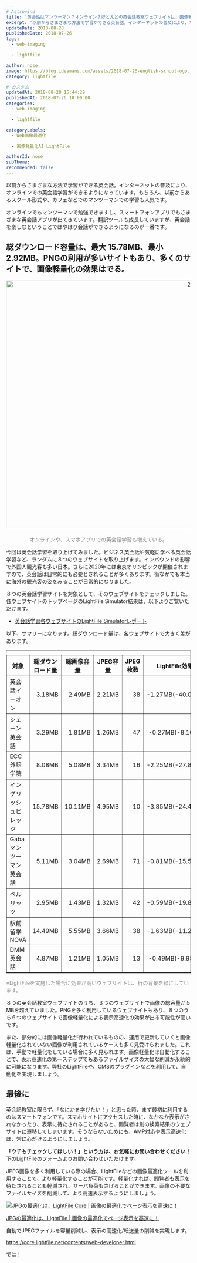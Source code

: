 ```yaml
---
# Astrowind
title: '英会話はマンツーマン？オンライン？ほとんどの英会話教室ウェブサイトは、画像軽量化すればもっと表示が速くなる！'
excerpt: '以前からさまざまな方法で学習ができる英会話。インターネットの普及により、オンライ...'
updateDate: 2018-08-28
publishedDate: 2018-07-26
tags: 
  - web-imaging

  - lightfile

author: nose
image: https://blog.ideamans.com/assets/2018-07-26-english-school-ogp.jpg
category: lightfile

# カスタム
updatedAt: 2018-08-28 15:44:29
publishedAt: 2018-07-26 10:00:00
categories: 
  - web-imaging

  - lightfile

categoryLabels: 
  - Web画像最適化

  - 画像軽量化AI LightFile

authorId: nose
subTheme: 
recommended: false
---
```


<p>以前からさまざまな方法で学習ができる英会話。インターネットの普及により、オンラインでの英会話学習ができるようになっています。もちろん、以前からあるスクール形式や、カフェなどでのマンツーマンでの学習も人気です。</p>
<p>オンラインでもマンツーマンで勉強できますし、スマートフォンアプリでもさまざまな英会話アプリが出てきています。翻訳ツールも成長していますが、英会話を楽しむということではやはり会話ができるようになるのが一番です。</p>
<h2>総ダウンロード容量は、最大 15.78MB、最小 2.92MB。PNGの利用が多いサイトもあり、多くのサイトで、画像軽量化の効果はでる。</h2>
<p><img alt="2018-07-26-english-school-01.jpg" src="https://blog.ideamans.com/assets/2018-07-26-english-school-01.jpg" width="1200" height="675" class="mt-image-center" style="text-align: center; display: block; margin: 0 auto 20px;"></p>
<p style="text-align: center;"><span style="color: #888888;">オンラインや、スマホアプリでの英会話学習も増えている。</span></p>
<p>今回は英会話学習を取り上げてみました。ビジネス英会話や気軽に学べる英会話学習など、ランダムに８つのウェブサイトを取り上げます。インバウンドの影響で外国人観光客も多い日本。さらに2020年には東京オリンピックが開催されますので、英会話は日常的にも必要とされることが多くあります。街なかでも本当に海外の観光客の姿をみることが日常的になりました。</p>
<p>８つの英会話学習サイトを対象として、そのウェブサイトをチェックしました。各ウェブサイトのトップページのLightFile Simulator結果は、以下よりご覧いただけます。</p>
<ul><li><a href="https://simulator.lightfile.net/reports/d83544454bd195e051d3362b6a39293359d207e8f15e3fcf00237bfb812a6a06" target="_blank">英会話学習各ウェブサイトのLightFile Simulatorレポート</a></li></ul>
<p>以下、サマリーになります。総ダウンロード量は、各ウェブサイトで大きく差があります。</p>
<div class="tablewrap">
<table border="1" cellpadding="5" cellspacing="0" class="tablestyle"><caption></caption>
<tbody>
<tr><th>対象</th><th>総ダウンロード量</th><th>総画像容量</th><th>JPEG容量</th><th>JPEG枚数</th><th>LightFile効果</th></tr>
<tr class="bg-success text-white">
<td>英会話イーオン</td>
<td style="text-align: right;">3.18MB</td>
<td style="text-align: right;">2.49MB</td>
<td style="text-align: right;">2.21MB</td>
<td style="text-align: right;">38</td>
<td style="text-align: center;">-1.27MB(-40.02%)</td>
</tr>
<tr>
<td>シェーン英会話</td>
<td style="text-align: right;">3.29MB</td>
<td style="text-align: right;">1.81MB</td>
<td style="text-align: right;">1.26MB</td>
<td style="text-align: right;">47</td>
<td style="text-align: center;"><span>-0.27MB(-8.16%)</span></td>
</tr>
<tr class="bg-success text-white">
<td>ECC外語学院</td>
<td style="text-align: right;">8.08MB</td>
<td style="text-align: right;">5.08MB</td>
<td style="text-align: right;">3.34MB</td>
<td style="text-align: right;">16</td>
<td style="text-align: center;"><span>-2.25MB(-27.87%)</span></td>
</tr>
<tr class="bg-success text-white">
<td>イングリッシュビレッジ</td>
<td style="text-align: right;">15.78MB</td>
<td style="text-align: right;">10.11MB</td>
<td style="text-align: right;">4.95MB</td>
<td style="text-align: right;">10</td>
<td style="text-align: center;"><span>-3.85MB(-24.41%)</span></td>
</tr>
<tr class="bg-success text-white">
<td>Gabaマンツーマン英会話</td>
<td style="text-align: right;">5.11MB</td>
<td style="text-align: right;">3.04MB</td>
<td style="text-align: right;">2.69MB</td>
<td style="text-align: right;">71</td>
<td style="text-align: center;">-0.81MB(-15.51%)</td>
</tr>
<tr class="bg-success text-white">
<td>ベルリッツ</td>
<td style="text-align: right;">2.95MB</td>
<td style="text-align: right;">1.43MB</td>
<td style="text-align: right;">1.32MB</td>
<td style="text-align: right;">42</td>
<td style="text-align: center;">-0.59MB(-19.87%)</td>
</tr>
<tr class="bg-success text-white">
<td>駅前留学NOVA</td>
<td style="text-align: right;">14.49MB</td>
<td style="text-align: right;">5.55MB</td>
<td style="text-align: right;">3.66MB</td>
<td style="text-align: right;">38</td>
<td style="text-align: center;"><span>-1.63MB(-11.22%)</span></td>
</tr>
<tr>
<td>DMM英会話</td>
<td style="text-align: right;">4.87MB</td>
<td style="text-align: right;">1.21MB</td>
<td style="text-align: right;">1.05MB</td>
<td style="text-align: right;">13</td>
<td style="text-align: center;"><span>-0.49MB(-9.95%)</span></td>
</tr>
</tbody>
</table></div>
<p><span style="color: #888888;">※LightFileを実施した場合に効果が高いウェブサイトは、行の背景を緑にしています。</span></p>
<p>８つの英会話教室ウェブサイトのうち、３つのウェブサイトで画像の総容量が５MBを超えていました。PNGを多く利用しているウェブサイトもあり、８つのうち６つのウェブサイトで画像軽量化による表示高速化の効果が出る可能性が高いです。</p>
<p>また、部分的には画像軽量化が行われているものの、運用で更新していくと画像軽量化されていない画像が利用されているケースも多く見受けられました。これは、手動で軽量化をしている場合に多く見られます。画像軽量化は自動化することで、表示高速化の第一ステップでもあるファイルサイズの大幅な削減が永続的に可能になります。弊社のLightFileや、CMSのプラグインなどを利用して、自動化を実現しましょう。</p>
<p> </p>
<h2>最後に</h2>
<p>英会話教室に限らず、「なにかを学びたい！」と思った時、まず最初に利用するのはスマートフォンです。スマホサイトにアクセスした時に、なかなか表示がされなかったり、表示に待たされることがあると、閲覧者は別の検索結果のウェブサイトに遷移してしまいます。そうならないためにも、AMP対応や表示高速化は、常に心がけるようにしましょう。</p>
<p><strong>「ウチもチェックしてほしい！」という方は、お気軽にお問い合わせください！</strong>下のLightFileのフォームよりお問い合わせいただけます。</p>
<p>JPEG画像を多く利用している際の場合、LightFileなどの画像最適化ツールを利用することで、より軽量化することが可能です。軽量化すれば、閲覧者も表示を待たされることも軽減され、サーバ負荷もさげることができます。画像の不要なファイルサイズを削減して、より高速表示するようにしましょう。</p>
<div class="serviceBox">
<div class="serviceImage"><a href="https://core.lightfile.net/contents/web-developer.html" target="_blank"><img src="https://blog.ideamans.com/assets/service-lfc.jpg" alt="JPGの最適化は、LightFile Core | 画像の最適化でページ表示を高速に！"></a></div>
<div class="serviceText">
<p class="serviceTitle"><a href="https://core.lightfile.net/contents/web-developer.html" target="_blank">JPGの最適化は、LightFile | 画像の最適化でページ表示を高速に！</a></p>
<p class="serviceDesc">自動でJPEGファイルを容量削減し、表示の高速化/転送量の削減を実現します。</p>
<p class="serviceLink"><a href="https://core.lightfile.net/contents/web-developer.html" target="_blank">https://core.lightfile.net/contents/web-developer.html</a></p>
</div>
</div>
<p>では！</p>
